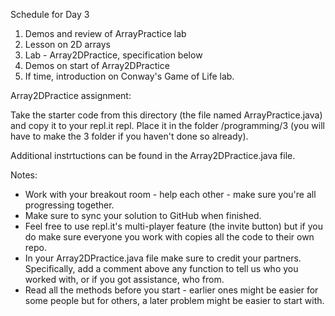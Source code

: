 Schedule for Day 3

1. Demos and review of ArrayPractice lab
2. Lesson on 2D arrays 
3. Lab - Array2DPractice, specification below
4. Demos on start of Array2DPractice
5. If time, introduction on Conway's Game of Life lab.

Array2DPractice assignment:

Take the starter code from this directory (the file named
ArrayPractice.java) and copy it to your repl.it repl. Place it in the
folder /programming/3 (you will have to make the 3 folder if you
haven't done so already).

Additional instrtuctions can be found in the Array2DPractice.java file.

Notes:

- Work with your breakout room - help each other - make sure you're all progressing together.
- Make sure to sync your solution to GitHub when finished.
- Feel free to use repl.it's multi-player feature (the invite button) but if you do make sure everyone you work with copies all the code to their own repo.
- In your Array2DPractice.java file make sure to credit your partners. Specifically, add a comment above any function to tell us who you worked with, or if you got assistance, who from.
- Read all the methods before you start - earlier ones might be easier for some people but for others, a later problem might be easier to start with.
